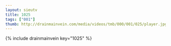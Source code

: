 ```yaml
--- 
layout: sieutv
title: 1025
tags: ["001"]
thumb: http://drainmainvein.com/media/videos/tmb/000/001/025/player.jpg
---
```

{% include drainmainvein key="1025" %} 

